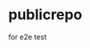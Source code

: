 # publicrepo
for e2e test
































































































































































































































































































































































































































































































































































































































































































































































































































































































































































































































































































































































































































































































































































































































































































































































































































































































































































































































































































































































































































































































































































































































































































































































































































































































































































































































































































































































































































































































































































